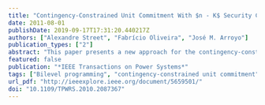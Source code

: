 ```yaml
---
title: "Contingency-Constrained Unit Commitment With $n - K$ Security Criterion: A Robust Optimization Approach"
date: 2011-08-01
publishDate: 2019-09-17T17:31:20.440217Z
authors: ["Alexandre Street", "Fabrício Oliveira", "José M. Arroyo"]
publication_types: ["2"]
abstract: "This paper presents a new approach for the contingency-constrained single-bus unit commitment problem. The proposed model explicitly incorporates an n - K security criterion by which power balance is guaranteed under any contingency state comprising the simultaneous loss of up to K generation units. Instead of considering all possible contingency states, which would render the problem intractable, a novel method based on robust optimization is proposed. Using the notion of umbrella contingency, the robust counterpart of the original problem is formulated. The resulting model is a particular instance of bilevel programming which is solved by its transformation to an equivalent single-level mixed-integer programming problem. Unlike previously reported contingency-dependent approaches, the robust model does not depend on the size of the set of credible contingencies, thus providing a computationally efficient framework. Simulation results back up these conclusions."
featured: false
publication: "*IEEE Transactions on Power Systems*"
tags: ["Bilevel programming", "contingency-constrained unit commitment", "n-K security criterion", "robust optimization", "umbrella contingency"]
url_pdf: "http://ieeexplore.ieee.org/document/5659501/"
doi: "10.1109/TPWRS.2010.2087367"
---
```


